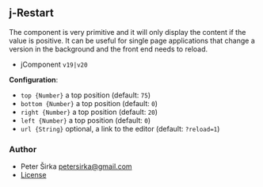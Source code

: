 ## j-Restart

The component is very primitive and it will only display the content if the value is positive. It can be useful for single page applications that change a version in the background and the front end needs to reload.

- jComponent `v19|v20`

__Configuration__:

- `top {Number}` a top position (default: `75`)
- `bottom {Number}` a top position (default: `0`)
- `right {Number}` a top position (default: `20`)
- `left {Number}` a top position (default: `0`)
- `url {String}` optional, a link to the editor (default: `?reload=1`)

### Author

- Peter Širka <petersirka@gmail.com>
- [License](https://www.totaljs.com/license/)